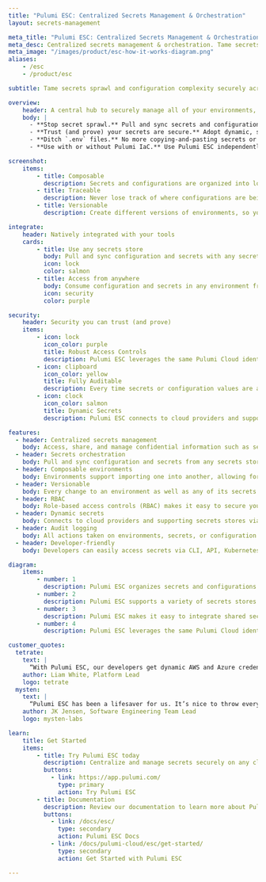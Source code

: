 ```yaml
---
title: "Pulumi ESC: Centralized Secrets Management & Orchestration"
layout: secrets-management

meta_title: "Pulumi ESC: Centralized Secrets Management & Orchestration"
meta_desc: Centralized secrets management & orchestration. Tame secrets sprawl and configuration complexity securely across all your cloud infrastructure and applications.
meta_image: "/images/product/esc-how-it-works-diagram.png"
aliases:
    - /esc
    - /product/esc

subtitle: Tame secrets sprawl and configuration complexity securely across all your cloud infrastructure and applications.

overview:
    header: A central hub to securely manage all of your environments, secrets, and configurations
    body: |
      - **Stop secret sprawl.** Pull and sync secrets and configuration with any secrets store – HashiCorp Vault, AWS Secrets Manager, Azure Key Vault, GCP Secret Manager, 1Password, and more – and consume in any application, tool, or CI/CD platform.  
      - **Trust (and prove) your secrets are secure.** Adopt dynamic, short-lived secrets on demand as a best practice. Lock down every environment with RBAC, versioning, and a full audit log of all changes.  
      - **Ditch `.env` files.** No more copying-and-pasting secrets or storing them in plaintext on dev computers. Developers can easily access secrets via CLI, API, Kubernetes operator, the Pulumi Cloud UI, and SDKs.
      - **Use with or without Pulumi IaC.** Use Pulumi ESC independently, or use with Pulumi IaC to support storing secrets in config in a more secure way than using plaintext.

screenshot:
    items:
        - title: Composable
          description: Secrets and configurations are organized into logical groupings called environments. Environments support importing one into another, allowing for easy composability and inheritance of shared secrets and configuration.
        - title: Traceable
          description: Never lose track of where configurations are being used. Trace the downstream impact of any secrets or configuration changes to see if they match expectations. 
        - title: Versionable
          description: Create different versions of environments, so you can gracefully migrate between breaking configuration changes.

integrate:
    header: Natively integrated with your tools
    cards:
        - title: Use any secrets store
          body: Pull and sync configuration and secrets with any secrets store – including HashiCorp Vault, AWS Secrets Manager, Azure Key Vault, GCP Secret Manager, 1Password, and more. 
          icon: lock
          color: salmon
        - title: Access from anywhere
          body: Consume configuration and secrets in any environment from any application, tool, or CI/CD platform via CLI, API, Kubernetes operator, the Pulumi Cloud UI, and in-code with Typescript/Javascript, Python, and Go SDKs.
          icon: security
          color: purple

security:
    header: Security you can trust (and prove)
    items:
        - icon: lock
          icon_color: purple
          title: Robust Access Controls
          description: Pulumi ESC leverages the same Pulumi Cloud identity, RBAC, Teams, SAML/SCIM, OIDC, and scoped access tokens used for Pulumi IaC to ensure [secrets management](https://www.pulumi.com/what-is/what-is-secrets-management/) complies with enterprise security policies.
        - icon: clipboard
          icon_color: yellow
          title: Fully Auditable
          description: Every time secrets or configuration values are accessed or changed with Pulumi ESC, the action is fully logged for auditing. Logs include who accessed what, the action they took, and even a full record of showing which originating environments accessed values are inherited from.
        - icon: clock
          icon_color: salmon
          title: Dynamic Secrets
          description: Pulumi ESC connects to cloud providers and supporting secrets stores via OpenId Connect (OIDC), allowing it to generate dynamic, short-lived secrets on demand. This ensures secure, just-in-time access and reduces the risk of long-lived credentials being compromised.

features:
  - header: Centralized secrets management
    body: Access, share, and manage confidential information such as secrets, passwords, and API keys as well as configuration information such as network settings and deployment options.
  - header: Secrets orchestration
    body: Pull and sync configuration and secrets from any secrets store and consume in any application, tool, or CI/CD platform.
  - header: Composable environments
    body: Environments support importing one into another, allowing for easy composability and inheritance of shared secrets and configuration.
  - header: Versionable
    body: Every change to an environment as well as any of its secrets and configuration is versioned, so rolling back or accessing an old version is easy.
  - header: RBAC
    body: Role-based access controls (RBAC) makes it easy to secure your secrets and configurations by assigning permissions to users based on their role within your organization.
  - header: Dynamic secrets
    body: Connects to cloud providers and supporting secrets stores via OIDC to support generating just-in-time, short-lived credentials that revoke access when the lease expires.
  - header: Audit logging
    body: All actions taken on environments, secrets, or configuration values are fully logged for auditing.
  - header: Developer-friendly
    body: Developers can easily access secrets via CLI, API, Kubernetes operator, the Pulumi Cloud UI, and in-code with Typescript/Javascript, Python, and Go SDKs.

diagram:
    items:
        - number: 1
          description: Pulumi ESC organizes secrets and configurations into logical groupings called environments. Each environment can be composed of multiple environments allowing easy inheritance of shared secrets and configuration.
        - number: 2
          description: Pulumi ESC supports a variety of secrets stores as sources – including HashiCorp Vault, AWS Secrets Manager, Azure Key Vault, GCP Secret Manager, 1Password, and more – and it has an extensible plugin model that allows third-party secret stores.
        - number: 3
          description: Pulumi ESC makes it easy to integrate shared secrets and configurations into any application, tool, or CI/CD platform with a CLI, API, Kubernetes operator, and Typescript/Javascript, Python, and Go SDKs. Every value in an environment can be accessed from any execution environment.
        - number: 4
          description: Pulumi ESC leverages the same Pulumi Cloud identity, RBAC, Teams, SAML/SCIM, and scoped access tokens used for Pulumi IaC. Every environment is versioned with all changes fully logged for auditing.

customer_quotes:
  tetrate:
    text: |
      “With Pulumi ESC, our developers get dynamic AWS and Azure credentials on-demand. Onboarding new developers is quick and secure, with no more manually filling in .env templates.”
    author: Liam White, Platform Lead
    logo: tetrate
  mysten:
    text: |
      “Pulumi ESC has been a lifesaver for us. It’s nice to throw everything behind an ESC environment and eliminate one-off granting IAM permissions and other issues related to static credentials.”
    author: JK Jensen, Software Engineering Team Lead
    logo: mysten-labs

learn:
    title: Get Started
    items:
        - title: Try Pulumi ESC today
          description: Centralize and manage secrets securely on any cloud by creating a free Pulumi account.
          buttons:
            - link: https://app.pulumi.com/
              type: primary
              action: Try Pulumi ESC
        - title: Documentation
          description: Review our documentation to learn more about Pulumi ESC.
          buttons:
            - link: /docs/esc/
              type: secondary
              action: Pulumi ESC Docs
            - link: /docs/pulumi-cloud/esc/get-started/
              type: secondary
              action: Get Started with Pulumi ESC

---
```

